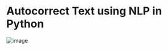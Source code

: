 # Autocorrect Text using NLP in Python

![image](https://github.com/parvvaresh/Autocorrect-Feature-using-NLP-in-Python/assets/89921883/b608161a-4d8e-4214-98d3-a0ae52d5ef39)

